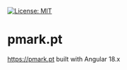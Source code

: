 [![License: MIT](https://img.shields.io/badge/License-MIT-yellow.svg)](https://opensource.org/licenses/MIT)

# pmark.pt

https://pmark.pt built with Angular 18.x
